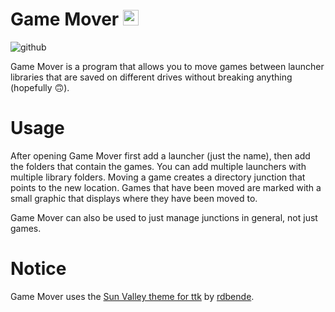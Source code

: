 # Game Mover <img src="https://github.com/pivotiiii/game_mover/assets/17112987/622e3c95-d03c-4a48-ac15-9db0df8add67" width="25" height="25">

![github](https://github.com/pivotiiii/game_mover/assets/17112987/44abc4e1-f3fd-4167-b24f-5bbdf3da36fa)

Game Mover is a program that allows you to move games between launcher libraries that are saved on different drives without breaking anything (hopefully 🙃).

# Usage

After opening Game Mover first add a launcher (just the name), then add the folders that contain the games.
You can add multiple launchers with multiple library folders.
Moving a game creates a directory junction that points to the new location.
Games that have been moved are marked with a small graphic that displays where they have been moved to.

Game Mover can also be used to just manage junctions in general, not just games.

# Notice

Game Mover uses the [Sun Valley theme for ttk](https://github.com/rdbende/Sun-Valley-ttk-theme) by [rdbende](https://github.com/rdbende).
